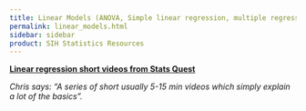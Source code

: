 ```yaml
---
title: Linear Models (ANOVA, Simple linear regression, multiple regression, etc)
permalink: linear_models.html
sidebar: sidebar
product: SIH Statistics Resources
---
```


**[Linear regression short videos from Stats Quest](https://www.youtube.com/playlist?list=PLblh5JKOoLUIzaEkCLIUxQFjPIlapw8nU)**

*Chris says: “A series of short usually 5-15 min videos which simply explain a lot of the basics”.*

